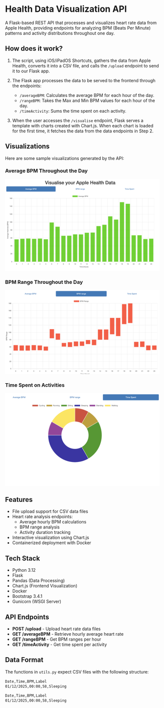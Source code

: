 # Health Data Visualization API

A Flask-based REST API that processes and visualizes heart rate data from Apple Health, providing endpoints for analyzing BPM (Beats Per Minute) patterns and activity distributions throughout one day.

## How does it work?

1. The script, using iOS/iPadOS Shortcuts, gathers the data from Apple Health, converts it into a CSV file, and calls the `/upload` endpoint to send it to our Flask app.

2. The Flask app processes the data to be served to the frontend through the endpoints:
    - `/averageBPM`: Calculates the average BPM for each hour of the day.
    - `/rangeBPM`: Takes the Max and Min BPM values for each hour of the day.
    - `/timeActivity`: Sums the time spent on each activity.

3. When the user accesses the `/visualise` endpoint, Flask serves a template with charts created with Chart.js. When each chart is loaded for the first time, it fetches the data from the data endpoints in Step 2.
## Visualizations

Here are some sample visualizations generated by the API:

### Average BPM Throughout the Day
![Average BPM](images/AverageBPM.png)

### BPM Range Throughout the Day
![BPM Range](images/BPMRangeimage.png)

### Time Spent on Activities
![Activity Duration](images/TimeActivityimage.png)

## Features

- File upload support for CSV data files
- Heart rate analysis endpoints:
  - Average hourly BPM calculations
  - BPM range analysis
  - Activity duration tracking
- Interactive visualization using Chart.js
- Containerized deployment with Docker

## Tech Stack

- Python 3.12
- Flask
- Pandas (Data Processing)
- Chart.js (Frontend Visualization)
- Docker
- Bootstrap 3.4.1
- Gunicorn (WSGI Server)

## API Endpoints

- **POST /upload** - Upload heart rate data files
- **GET /averageBPM** - Retrieve hourly average heart rate
- **GET /rangeBPM** - Get BPM ranges per hour
- **GET /timeActivity** - Get time spent per activity

## Data Format

The functions in `utils.py` expect CSV files with the following structure:

```
Date,Time,BPM,Label
01/12/2025,00:00,58,Sleeping
```

```
Date,Time,BPM,Label
01/12/2025,00:00,58,Sleeping
```

